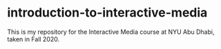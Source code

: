 # introduction-to-interactive-media
This is my repository for the Interactive Media course at NYU Abu Dhabi, taken in Fall 2020.
